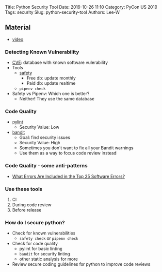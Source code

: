 Title: Python Security Tool
Date: 2019-10-26 11:10
Category: PyCon US 2019
Tags: security
Slug: python-security-tool
Authors: Lee-W

## Material
* [video](https://www.youtube.com/watch?v=e7zzdl8OXCU)

### Detecting Known Vulnerability
* [CVE](https://cve.mitre.org): database with known software vulerability
* Tools
    * [safety](https://github.com/pyupio/safety)
        * Free db: update monthly
        * Paid db: update realtime
    * `pipenv check`
* Safety vs Pipenv: Which one is better?
    * Neither! They use the same database

### Code Quality
* [pylint](https://www.google.com/search?client=firefox-b-d&q=pylint)
    * Security Value: Low
* [bandit](https://github.com/PyCQA/bandit)
    * Goal: find security issues
    * Security Value: High
    * Sometimes you don't want to fix all your Bandit warnings
    * Use them as a way to focus code review instead

### Code Quality - some anti-patterns
* [What Errors Are Included in the Top 25 Software Errors?](https://www.sans.org/top25-software-errors/)

### Use these tools
1. CI
2. During code review
3. Before release

### How do I secure python?
* Check for known vulnerabilities
    * `safety check` or `pipenv check`
* Check for code quality
    * pylint for basic linting
    * `bandit` for security linting
    * other static analysis for more
* Review secure coding guidelines for python to improve code reviews
